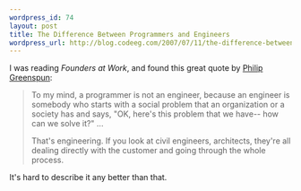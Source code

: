 ```yaml
--- 
wordpress_id: 74
layout: post
title: The Difference Between Programmers and Engineers
wordpress_url: http://blog.codeeg.com/2007/07/11/the-difference-between-programmers-and-engineers/
---
```

I was reading <em>Founders at Work</em>, and found this great quote by <a title="Wikipedia article on Philip Greenspun" href="http://en.wikipedia.org/wiki/Philip_Greenspun">Philip Greenspun</a>:
<blockquote>To my mind, a programmer is not an engineer, because an engineer is somebody who starts with a social problem that an organization or a society has and says, "OK, here's this problem that we have-- how can we solve it?" ...

That's engineering.  If you look at civil engineers, architects, they're all dealing directly with the customer and going through the whole process.</blockquote>
It's hard to describe it any better than that.
